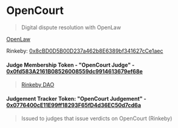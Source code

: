 # OpenCourt
> Digital dispute resolution with OpenLaw 

[OpenLaw](https://lib.openlaw.io/web/default/template/OpenCourt)

Rinkeby: [0x8cBD0D5B00D237a462b8E6389bf341627cCe1aec](https://rinkeby.etherscan.io/address/0x8cbd0d5b00d237a462b8e6389bf341627cce1aec#code)

#### Judge Membership Token - "OpenCourt Judge" - [0x0fd583A2161B08526008559dc9914613679ef68e](https://rinkeby.etherscan.io/address/0x0fd583a2161b08526008559dc9914613679ef68e#code) 
> [Rinkeby DAO](https://rinkeby.aragon.org/#/opencourt)

#### Judgement Tracker Token: "OpenCourt Judgement" - [0x0776400cE11E99ff18293F65fD4d36EC50d7cd6a](https://rinkeby.etherscan.io/address/0x0776400ce11e99ff18293f65fd4d36ec50d7cd6a#code)
> Issued to judges that issue verdicts on OpenCourt (Rinkeby)
